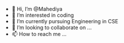 - 👋 Hi, I’m @Mahediya
- 👀 I’m interested in coding
- 🌱 I’m currently pursuing Engineering in CSE
- 💞️ I’m looking to collaborate on ...
- 📫 How to reach me ...

<!---
Mahediya/Mahediya is a ✨ special ✨ repository because its `README.md` (this file) appears on your GitHub profile.
You can click the Preview link to take a look at your changes.
--->
